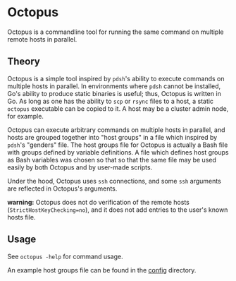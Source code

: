 Octopus
=========
Octopus is a commandline tool for running the same command on multiple remote hosts in parallel.

Theory
--------
Octopus is a simple tool inspired by `pdsh`'s ability to execute commands on multiple hosts in
parallel. In environments where `pdsh` cannot be installed, Go's ability to produce static binaries
is useful; thus, Octopus is written in Go. As long as one has the ability to `scp` or `rsync` files
to a host, a static `octopus` executable can be copied to it. A host may be a cluster admin node,
for example.

Octopus can execute arbitrary commands on multiple hosts in parallel, and hosts are grouped together
into "host groups" in a file which inspired by `pdsh`'s "genders" file. The host groups file for
Octopus is actually a Bash file with groups defined by variable definitions. A file which defines
host groups as Bash variables was chosen so that so that the same file may be used easily by both
Octopus and by user-made scripts.

Under the hood, Octopus uses `ssh` connections, and some `ssh` arguments are reflected in Octopus's
arguments.

**warning:** Octopus does not do verification of the remote hosts (`StrictHostKeyChecking=no`), and
it does not add entries to the user's known hosts file.

Usage
-------
See `octopus -help` for command usage.

An example host groups file can be found in the [config](config) directory.

